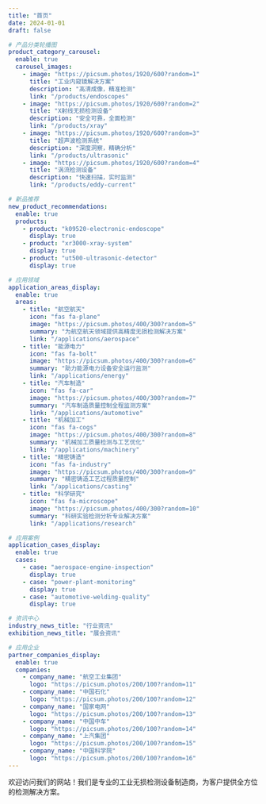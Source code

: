```yaml
---
title: "首页"
date: 2024-01-01
draft: false

# 产品分类轮播图
product_category_carousel:
  enable: true
  carousel_images:
    - image: "https://picsum.photos/1920/600?random=1"
      title: "工业内窥镜解决方案"
      description: "高清成像，精准检测"
      link: "/products/endoscopes"
    - image: "https://picsum.photos/1920/600?random=2"
      title: "X射线无损检测设备"
      description: "安全可靠，全面检测"
      link: "/products/xray"
    - image: "https://picsum.photos/1920/600?random=3"
      title: "超声波检测系统"
      description: "深度洞察，精确分析"
      link: "/products/ultrasonic"
    - image: "https://picsum.photos/1920/600?random=4"
      title: "涡流检测设备"
      description: "快速扫描，实时监测"
      link: "/products/eddy-current"

# 新品推荐
new_product_recommendations:
  enable: true
  products:
    - product: "k09520-electronic-endoscope"
      display: true
    - product: "xr3000-xray-system"
      display: true
    - product: "ut500-ultrasonic-detector"
      display: true

# 应用领域
application_areas_display:
  enable: true
  areas:
    - title: "航空航天"
      icon: "fas fa-plane"
      image: "https://picsum.photos/400/300?random=5"
      summary: "为航空航天领域提供高精度无损检测解决方案"
      link: "/applications/aerospace"
    - title: "能源电力"
      icon: "fas fa-bolt"
      image: "https://picsum.photos/400/300?random=6"
      summary: "助力能源电力设备安全运行监测"
      link: "/applications/energy"
    - title: "汽车制造"
      icon: "fas fa-car"
      image: "https://picsum.photos/400/300?random=7"
      summary: "汽车制造质量控制全程监测方案"
      link: "/applications/automotive"
    - title: "机械加工"
      icon: "fas fa-cogs"
      image: "https://picsum.photos/400/300?random=8"
      summary: "机械加工质量检测与工艺优化"
      link: "/applications/machinery"
    - title: "精密铸造"
      icon: "fas fa-industry"
      image: "https://picsum.photos/400/300?random=9"
      summary: "精密铸造工艺过程质量控制"
      link: "/applications/casting"
    - title: "科学研究"
      icon: "fas fa-microscope"
      image: "https://picsum.photos/400/300?random=10"
      summary: "科研实验检测分析专业解决方案"
      link: "/applications/research"

# 应用案例
application_cases_display:
  enable: true
  cases:
    - case: "aerospace-engine-inspection"
      display: true
    - case: "power-plant-monitoring"
      display: true
    - case: "automotive-welding-quality"
      display: true

# 资讯中心
industry_news_title: "行业资讯"
exhibition_news_title: "展会资讯"

# 应用企业
partner_companies_display:
  enable: true
  companies:
    - company_name: "航空工业集团"
      logo: "https://picsum.photos/200/100?random=11"
    - company_name: "中国石化"
      logo: "https://picsum.photos/200/100?random=12"
    - company_name: "国家电网"
      logo: "https://picsum.photos/200/100?random=13"
    - company_name: "中国中车"
      logo: "https://picsum.photos/200/100?random=14"
    - company_name: "上汽集团"
      logo: "https://picsum.photos/200/100?random=15"
    - company_name: "中国科学院"
      logo: "https://picsum.photos/200/100?random=16"
---
```


欢迎访问我们的网站！我们是专业的工业无损检测设备制造商，为客户提供全方位的检测解决方案。
